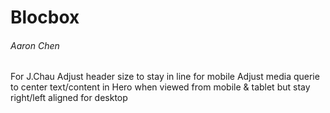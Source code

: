 # Blocbox
###### Aaron Chen

For J.Chau
Adjust header size to stay in line for mobile
Adjust media querie to center text/content in Hero when viewed from mobile & tablet but stay right/left aligned for desktop
